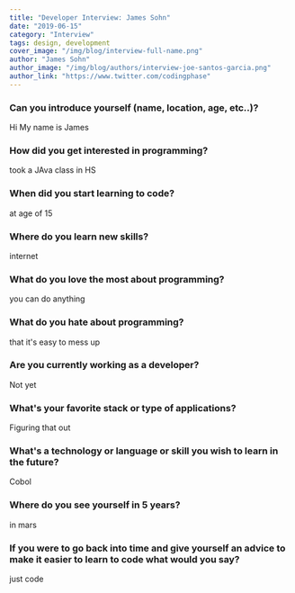 ```yaml
---
title: "Developer Interview: James Sohn"
date: "2019-06-15"
category: "Interview"
tags: design, development
cover_image: "/img/blog/interview-full-name.png"
author: "James Sohn"
author_image: "/img/blog/authors/interview-joe-santos-garcia.png"
author_link: "https://www.twitter.com/codingphase"
---
```


### Can you introduce yourself (name, location, age, etc..)?

Hi My name is James

### How did you get interested in programming?

took a JAva class in HS

### When did you start learning to code?

at age of 15

### Where do you learn new skills?

internet

### What do you love the most about programming?

you can do anything

### What do you hate about programming?

that it's easy to mess up

### Are you currently working as a developer?

Not yet

### What's your favorite stack or type of applications?

Figuring that out

### What's a technology or language or skill you wish to learn in the future?

Cobol

### Where do you see yourself in 5 years?

in mars

### If you were to go back into time and give yourself an advice to make it easier to learn to code what would you say?

just code
